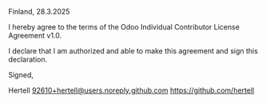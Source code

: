 Finland, 28.3.2025

I hereby agree to the terms of the Odoo Individual Contributor License
Agreement v1.0.

I declare that I am authorized and able to make this agreement and sign this
declaration.

Signed,

Hertell 92610+hertell@users.noreply.github.com https://github.com/hertell